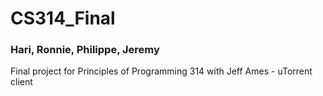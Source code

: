 # CS314_Final
### Hari, Ronnie, Philippe, Jeremy 
Final project for Principles of Programming 314 with Jeff Ames - uTorrent client
